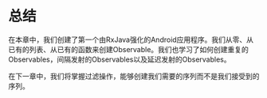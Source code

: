 # 总结

在本章中，我们创建了第一个由RxJava强化的Android应用程序。我们从零、从已有的列表、从已有的函数来创建Observable。我们也学习了如何创建重复的Observables，间隔发射的Observables以及延迟发射的Observables。

在下一章中，我们将掌握过滤操作，能够创建我们需要的序列而不是我们接受到的序列。